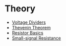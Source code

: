 # Theory

- [Voltage Dividers](electronics/theory/voltage_dividers.md)
- [Thevenin Theorem](electronics/theory/thevenin_theorem.md)
- [Resistor Basics](electronics/theory/resistor_basics.md)
- [Small-signal Resistance](electronics/theory/small_signal_resistance.md)
